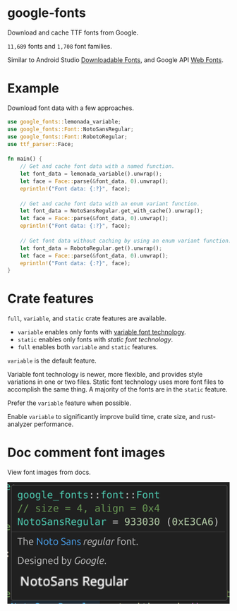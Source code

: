 # google-fonts

Download and cache TTF fonts from Google.

`11,689` fonts and `1,708` font families.

Similar to Android Studio [Downloadable Fonts](https://developer.android.com/develop/ui/views/text-and-emoji/downloadable-fonts), and Google API [Web Fonts](https://developers.google.com/fonts/docs/developer_api).

# Example

Download font data with a few approaches.

```rust
use google_fonts::lemonada_variable;
use google_fonts::Font::NotoSansRegular;
use google_fonts::Font::RobotoRegular;
use ttf_parser::Face;

fn main() {
    // Get and cache font data with a named function.
    let font_data = lemonada_variable().unwrap();
    let face = Face::parse(&font_data, 0).unwrap();
    eprintln!("Font data: {:?}", face);

    // Get and cache font data with an enum variant function.
    let font_data = NotoSansRegular.get_with_cache().unwrap();
    let face = Face::parse(&font_data, 0).unwrap();
    eprintln!("Font data: {:?}", face);

    // Get font data without caching by using an enum variant function.
    let font_data = RobotoRegular.get().unwrap();
    let face = Face::parse(&font_data, 0).unwrap();
    eprintln!("Font data: {:?}", face);
}
```

# Crate features

`full`, `variable`, and `static` crate features are available.
* `variable` enables only fonts with [variable font technology](https://fonts.google.com/knowledge/using_variable_fonts_on_the_web).
* `static` enables only fonts with _static font technology_.
* `full` enables both `variable` and `static` features.

`variable` is the default feature.

Variable font technology is newer, more flexible, and provides style variations in one or two files. Static font technology uses more font files to accomplish the same thing. A majority of the fonts are in the `static` feature. 

Prefer the `variable` feature when possible.

Enable `variable` to significantly improve build time, crate size, and rust-analyzer performance.

# Doc comment font images

View font images from docs.

![tooltip](imgs/tooltip.png)